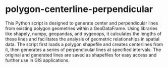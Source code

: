 # polygon-centerline-perpendicular
This Python script is designed to generate center and perpendicular lines from existing polygon geometries within a GeoDataFrame. 
Using libraries like shapely, numpy, geopandas, and pygeoops, it calculates the lengths of these lines and facilitates the analysis 
of geometric relationships in spatial data. The script first loads a polygon shapefile and creates centerlines from it, then generates 
a series of perpendicular lines at specified intervals. The original and generated lines are saved as shapefiles for easy 
access and further use in GIS applications.

